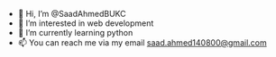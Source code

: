 - 👋 Hi, I’m @SaadAhmedBUKC
- 👀 I’m interested in web development 
- 🌱 I’m currently learning python
- 📫 You can reach me via my email saad.ahmed140800@gmail.com


